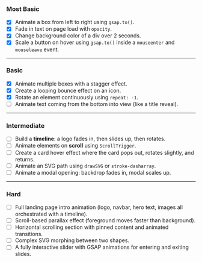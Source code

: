 ### **Most Basic**

- [x] Animate a box from left to right using `gsap.to()`.
- [x] Fade in text on page load with `opacity`.
- [x] Change background color of a div over 2 seconds.
- [x] Scale a button on hover using `gsap.to()` inside a `mouseenter` and `mouseleave` event.

---

### **Basic**

- [x] Animate multiple boxes with a stagger effect.
- [x] Create a looping bounce effect on an icon.
- [x] Rotate an element continuously using `repeat: -1`.
- [ ] Animate text coming from the bottom into view (like a title reveal).

---

### **Intermediate**

- [ ] Build a **timeline**: a logo fades in, then slides up, then rotates.
- [ ] Animate elements on **scroll** using `ScrollTrigger`.
- [ ] Create a card hover effect where the card pops out, rotates slightly, and returns.
- [ ] Animate an SVG path using `drawSVG` or `stroke-dasharray`.
- [ ] Animate a modal opening: backdrop fades in, modal scales up.

---

### **Hard**

- [ ] Full landing page intro animation (logo, navbar, hero text, images all orchestrated with a timeline).
- [ ] Scroll-based parallax effect (foreground moves faster than background).
- [ ] Horizontal scrolling section with pinned content and animated transitions.
- [ ] Complex SVG morphing between two shapes.
- [ ] A fully interactive slider with GSAP animations for entering and exiting slides.